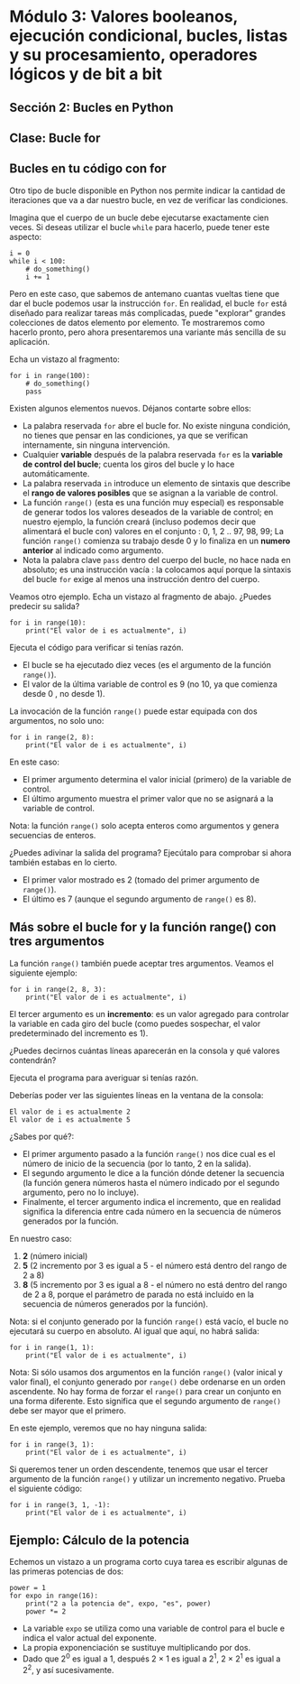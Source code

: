 # Módulo 3: Valores booleanos, ejecución condicional, bucles, listas y su procesamiento, operadores lógicos y de bit a bit
## Sección 2: Bucles en Python
## Clase: Bucle for

## Bucles en tu código con for

Otro tipo de bucle disponible en Python nos permite indicar la cantidad de iteraciones que va a dar nuestro bucle, en vez de verificar las condiciones.

Imagina que el cuerpo de un bucle debe ejecutarse exactamente cien veces. Si deseas utilizar el bucle `while` para hacerlo, puede tener este aspecto:

```
i = 0
while i < 100:
    # do_something()
    i += 1
```

Pero en este caso, que sabemos de antemano cuantas vueltas tiene que dar el bucle podemos usar la instrucción `for`.
En realidad, el bucle `for` está diseñado para realizar tareas más complicadas, puede "explorar" grandes colecciones de datos elemento por elemento. Te mostraremos como hacerlo pronto, pero ahora presentaremos una variante más sencilla de su aplicación.

Echa un vistazo al fragmento:

```
for i in range(100):
    # do_something()
    pass
```

Existen algunos elementos nuevos. Déjanos contarte sobre ellos:

* La palabra reservada `for` abre el bucle for. No existe ninguna condición, no tienes que pensar en las condiciones, ya que se verifican internamente, sin ninguna intervención.
* Cualquier **variable** después de la palabra reservada `for` es la **variable de control del bucle**; cuenta los giros del bucle y lo hace automáticamente.
* La palabra reservada `in` introduce un elemento de sintaxis que describe el **rango de valores posibles** que se asignan a la variable de control.
* La función `range()` (esta es una función muy especial) es responsable de generar todos los valores deseados de la variable de control; en nuestro ejemplo, la función creará (incluso podemos decir que alimentará el bucle con) valores en el conjunto : 0, 1, 2 .. 97, 98, 99; La función `range()` comienza su trabajo desde 0 y lo finaliza en un **numero anterior** al indicado como argumento.
* Nota la palabra clave `pass` dentro del cuerpo del bucle, no hace nada en absoluto; es una instrucción vacía : la colocamos aquí porque la sintaxis del bucle `for` exige al menos una instrucción dentro del cuerpo.

Veamos otro ejemplo. Echa un vistazo al fragmento de abajo. ¿Puedes predecir su salida?

```
for i in range(10):
    print("El valor de i es actualmente", i)
```

Ejecuta el código para verificar si tenías razón.

* El bucle se ha ejecutado diez veces (es el argumento de la función `range()`).
* El valor de la última variable de control es 9 (no 10, ya que comienza desde 0 , no desde 1).

La invocación de la función `range()` puede estar equipada con dos argumentos, no solo uno:

```
for i in range(2, 8):
    print("El valor de i es actualmente", i)
```

En este caso:

* El primer argumento determina el valor inicial (primero) de la variable de control.
* El último argumento muestra el primer valor que no se asignará a la variable de control.

Nota: la función `range()` solo acepta enteros como argumentos y genera secuencias de enteros.

¿Puedes adivinar la salida del programa? Ejecútalo para comprobar si ahora también estabas en lo cierto.

* El primer valor mostrado es 2 (tomado del primer argumento de `range()`).
* El último es 7 (aunque el segundo argumento de `range()` es 8).

## Más sobre el bucle for y la función range() con tres argumentos

La función `range()` también puede aceptar tres argumentos. Veamos el siguiente ejemplo:

```
for i in range(2, 8, 3):
    print("El valor de i es actualmente", i)
```

El tercer argumento es un **incremento**: es un valor agregado para controlar la variable en cada giro del bucle (como puedes sospechar, el valor predeterminado del incremento es 1).

¿Puedes decirnos cuántas líneas aparecerán en la consola y qué valores contendrán?

Ejecuta el programa para averiguar si tenías razón.

Deberías poder ver las siguientes líneas en la ventana de la consola:

```
El valor de i es actualmente 2
El valor de i es actualmente 5
```


¿Sabes por qué?:

* El primer argumento pasado a la función `range()` nos dice cual es el número de inicio de la secuencia (por lo tanto, 2 en la salida). 
* El segundo argumento le dice a la función dónde detener la secuencia (la función genera números hasta el número indicado por el segundo argumento, pero no lo incluye). 
* Finalmente, el tercer argumento indica el incremento, que en realidad significa la diferencia entre cada número en la secuencia de números generados por la función.

En nuestro caso:

1. **2** (número inicial)
2. **5** (2 incremento por 3 es igual a 5 - el número está dentro del rango de 2 a 8)
3. **8** (5 incremento por 3 es igual a 8 - el número no está dentro del rango de 2 a 8, porque el parámetro de parada no está incluido en la secuencia de números generados por la función).

Nota: si el conjunto generado por la función `range()` está vacío, el bucle no ejecutará su cuerpo en absoluto. Al igual que aquí, no habrá salida:

```
for i in range(1, 1):
    print("El valor de i es actualmente", i)
```

Nota: Si sólo usamos dos argumentos en la función `range()` (valor inical y valor final), el conjunto generado por `range()` debe ordenarse en un orden ascendente. No hay forma de forzar el `range()` para crear un conjunto en una forma diferente. Esto significa que el segundo argumento de `range()` debe ser mayor que el primero.

En este ejemplo, veremos que no hay ninguna salida:

```
for i in range(3, 1):
    print("El valor de i es actualmente", i)
```

Si queremos tener un orden descendente, tenemos que usar el tercer argumento de la función `range()` y utilizar un incremento negativo. Prueba el siguiente código:

```
for i in range(3, 1, -1):
    print("El valor de i es actualmente", i)
```

## Ejemplo: Cálculo de la potencia

Echemos un vistazo a un programa corto cuya tarea es escribir algunas de las primeras potencias de dos:

```
power = 1
for expo in range(16):
    print("2 a la potencia de", expo, "es", power)
    power *= 2
```

* La variable `expo` se utiliza como una variable de control para el bucle e indica el valor actual del exponente. 
* La propia exponenciación se sustituye multiplicando por dos. 
* Dado que 2<sup>0</sup> es igual a 1, después 2 × 1 es igual a 2<sup>1</sup>, 2 × 2<sup>1</sup> es igual a 2<sup>2</sup>, y así sucesivamente. 

